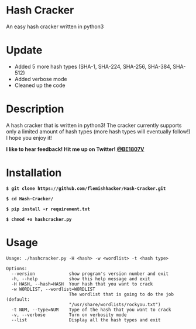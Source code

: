 # Hash Cracker
An easy hash cracker written in python3

# Update
- Added 5 more hash types (SHA-1, SHA-224, SHA-256, SHA-384, SHA-512)
- Added verbose mode
- Cleaned up the code

# Description
A hash cracker that is written in python3! The cracker currently supports only a limited amount of hash types (more hash types will eventually follow!) I hope you enjoy it! 

**I like to hear feedback! Hit me up on Twitter! [@BE1807V](https://twitter.com/be1807v)**


# Installation
**`$ git clone https://github.com/flemishhacker/Hash-Cracker.git`**

**`$ cd Hash-Cracker/`**

**`$ pip install -r requirement.txt`**

**`$ chmod +x hashcracker.py`**

# Usage

```
Usage: ./hashcracker.py -H <hash> -w <wordlist> -t <hash type>

Options:
  --version             show program's version number and exit
  -h, --help            show this help message and exit
  -H HASH, --hash=HASH  Your hash that you want to crack
  -w WORDLIST, --wordlist=WORDLIST
                        The wordlist that is going to do the job (default:
                        "/usr/share/wordlists/rockyou.txt")
  -t NUM, --type=NUM    Type of the hash that you want to crack
  -v, --verbose         Turn on verbosity mode
  --list                Display all the hash types and exit
```
